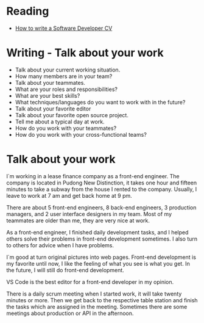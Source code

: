 # Reading

- [How to write a Software Developer CV](https://www.wearedevelopers.com/magazine/quick-guide-how-to-write-a-software-developer-cv)


# Writing - Talk about your work

- Talk about your current working situation.
- How many members are in your team?
- Talk about your teammates.
- What are your roles and responsibilities?
- What are your best skills?
- What techniques/languages do you want to work with in the future?
- Talk about your favorite editor
- Talk about your favorite open source project.
- Tell me about a typical day at work.
- How do you work with your teammates?
- How do you work with your cross-functional teams?

# Talk about your work

I`m working in a lease finance company as a front-end engineer. The company is located in Pudong New Distinction, it takes one hour and fifteen minutes to take a subway from the house I rented to the company.
Usually, I leave to work at 7 am and get back home at 9 pm.

There are about 5 front-end engineers, 8 back-end engineers, 3 production managers, and 2 user interface designers in my team. Most of my teammates are older than me, they are very nice at work.

As a front-end engineer, I finished daily development tasks,  and I helped others solve their problems in front-end development sometimes. I also turn to others for advice when I have problems.

I`m good at turn original pictures into web pages. Front-end development is my favorite until now, I like the feeling of what you see is what you get.
In the future, I will still do front-end development.

VS Code is the best editor for a front-end developer in my opinion. 

There is a daily scrum meeting when I started work, it will take twenty minutes or more. Then we get back to the respective table station and finish the tasks which are assigned in the meeting. Sometimes there are some meetings about production or API in the afternoon.


